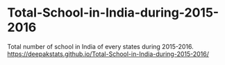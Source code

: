 # Total-School-in-India-during-2015-2016
Total number of school in India of every states during 2015-2016.
https://deepakstats.github.io/Total-School-in-India-during-2015-2016/
